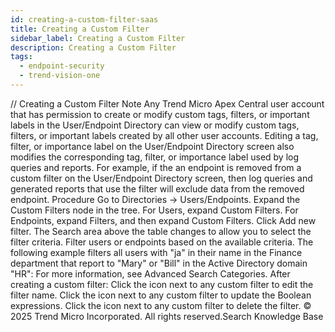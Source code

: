 ```yaml
---
id: creating-a-custom-filter-saas
title: Creating a Custom Filter
sidebar_label: Creating a Custom Filter
description: Creating a Custom Filter
tags:
  - endpoint-security
  - trend-vision-one
---
```


/*<![CDATA[*/ $('#title').html($('meta[name=map-description]').attr('content')); /*]]>*/ Creating a Custom Filter Note Any Trend Micro Apex Central user account that has permission to create or modify custom tags, filters, or important labels in the User/Endpoint Directory can view or modify custom tags, filters, or important labels created by all other user accounts. Editing a tag, filter, or importance label on the User/Endpoint Directory screen also modifies the corresponding tag, filter, or importance label used by log queries and reports. For example, if the an endpoint is removed from a custom filter on the User/Endpoint Directory screen, then log queries and generated reports that use the filter will exclude data from the removed endpoint. Procedure Go to Directories → Users/Endpoints. Expand the Custom Filters node in the tree. For Users, expand Custom Filters. For Endpoints, expand Filters, and then expand Custom Filters. Click Add new filter. The Search area above the table changes to allow you to select the filter criteria. Filter users or endpoints based on the available criteria. The following example filters all users with "ja" in their name in the Finance department that report to "Mary" or "Bill" in the Active Directory domain "HR": For more information, see Advanced Search Categories. After creating a custom filter: Click the icon next to any custom filter to edit the filter name. Click the icon next to any custom filter to update the Boolean expressions. Click the icon next to any custom filter to delete the filter. © 2025 Trend Micro Incorporated. All rights reserved.Search Knowledge Base